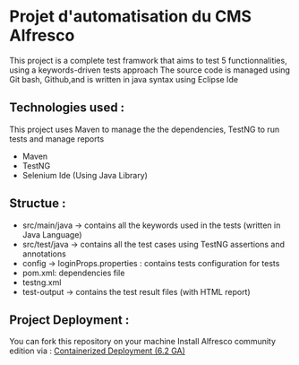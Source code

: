 # Projet d'automatisation du CMS Alfresco

This project is a complete test framwork that aims to test 5 functionnalities, using a keywords-driven tests approach
The source code is managed using Git bash, Github,and is written in java syntax using Eclipse Ide


## Technologies used :
This project uses Maven to manage the the dependencies, TestNG to run tests and manage reports
*  Maven
*  TestNG
*  Selenium Ide (Using Java Library)


## Structue :
*  src/main/java ->
    contains all the keywords used in the tests (written in Java Language)
*  src/test/java ->
    contains all the test cases using TestNG assertions and annotations
*  config -> 
    loginProps.properties : contains tests configuration for tests
*  pom.xml: dependencies file
*  testng.xml
*  test-output ->
    contains the test result files (with HTML report)
    
## Project Deployment :
You can fork this repository on your machine
Install Alfresco community edition via : [Containerized Deployment (6.2 GA)](https://www.alfresco.com/thank-you/thank-you-downloading-alfresco-community-edition) 
